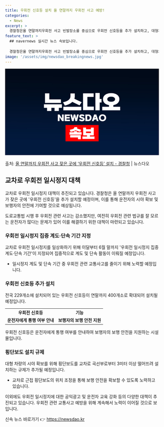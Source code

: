 ```yaml
---
title: 우회전 신호등 설치 올 연말까지 우회전 사고 예방!
categories:
  - News
excerpt: >
  경찰청은올 연말까지우회전 사고 빈발장소를 중심으로 우회전 신호등을 추가 설치하고, 대형차량 등의 운전자 시야…
feature_text: >
  ## navernews 실시간 뉴스 속보입니다.

  경찰청은올 연말까지우회전 사고 빈발장소를 중심으로 우회전 신호등을 추가 설치하고, 대형차량 등의 운전자 시야…
image: '/assets/img/newsdao_breakingnews.jpg'
---
```


![뉴스다오 속보](/assets/img/newsdao_breakingnews.jpg)

<p>출처: <a href="https://newsdao.kr/3735" rel="dofollow">올 연말까지 우회전 사고 잦은 곳에 ‘우회전 신호등’ 설치 - 경찰청</a> | 뉴스다오</p>

<h2 data-ke-size="size26">교차로 우회전 일시정지 대책</h2>
교차로 우회전 일시정지 대책이 추진되고 있습니다. 경찰청은 올 연말까지 우회전 사고가 잦은 곳에 '우회전 신호등'을 추가 설치할 예정이며, 이를 통해 운전자의 시야 확보 및 보행자의 안전에 기여할 것으로 예상됩니다.

<p data-ke-size="size16">도로교통법 시행 후 우회전 관련 사고는 감소했지만, 여전히 우회전 관련 법규를 잘 모르는 운전자가 많다는 문제가 있어 이를 해결하기 위한 대책이 마련되고 있습니다.</p>

<h3><b>우회전 일시정지 집중 계도·단속 기간 지정</b></h3>
교차로 우회전 일시정지를 일상화하기 위해 이달부터 6월 말까지 '우회전 일시정지 집중 계도·단속 기간'이 지정되어 집중적으로 계도 및 단속 활동이 이뤄질 예정입니다.

<ul>
    <li>일시정지 계도 및 단속 기간 중 우회전 관련 교통사고를 줄이기 위해 노력할 예정입니다.</li>
</ul>

<h3><b>우회전 신호등 추가 설치</b></h3>
전국 229개소에 설치되어 있는 우회전 신호등이 연말까지 400개소로 확대되어 설치될 예정입니다.

<table>
    <tr>
        <td style="text-align: center; height: 17px;"><b>우회전 신호등</b></td>
        <td style="text-align: center; height: 17px;"><b>기능</b></td>
    </tr>
    <tr>
        <td style="text-align: center; height: 17px;"><b>운전자에게 통행 여부 안내</b></td>
        <td style="text-align: center; height: 17px;"><b>보행자의 보행 안전 지원</b></td>
    </tr>
</table>

<p data-ke-size="size16">우회전 신호등은 운전자에게 통행 여부를 안내하여 보행자의 보행 안전을 지원하는 시설물입니다.</p>

<h3><b>횡단보도 설치 규제</b></h3>
대형 차량의 시야 확보를 위해 횡단보도를 교차로 곡선부로부터 3미터 이상 떨어뜨려 설치하는 규제가 추가될 예정입니다.

<ul>
    <li>교차로 근접 횡단보도의 위치 조정을 통해 보행 안전을 확보할 수 있도록 노력하고 있습니다.</li>
</ul>

<p data-ke-size="size16">이외에도 우회전 일시정지에 대한 공익광고 및 운전자 교육 강화 등의 다양한 대책이 추진되고 있습니다. 우회전 관련 교통사고 예방을 위해 계속해서 노력이 이어질 것으로 보입니다.</p> 

신속 뉴스 바로가기 👉 <a href="https://newsdao.kr" rel="dofollow">https://newsdao.kr</a>



